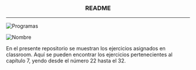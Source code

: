 ### <center> README</center>

***
![Programas](https://r69.cooltext.com/rendered/cooltext407197513403599.png)

![Nombre](https://r69.cooltext.com/rendered/cooltext407197485835014.png)

En el presente repositorio se muestran los ejercicios asignados en classroom. Aquí se pueden encontrar los ejercicios pertenecientes al capítulo 7, yendo desde el número 22 hasta el 32.

